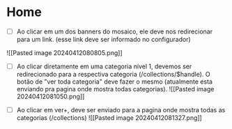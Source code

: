 # Home

- [ ] Ao clicar em um dos banners do mosaico, ele deve nos redirecionar para um link. (esse link deve ser informado no configurador)

![[Pasted image 20240412080805.png]]

- [ ] Ao clicar diretamente em uma categoria nível 1, devemos ser redirecionado para a respectiva categoria (/collections/$handle). O botão de "ver toda categoria" deve fazer o mesmo (atualmente esta enviando pra pagina onde mostra todas categorias).
![[Pasted image 20240412081050.png]]

- [ ] Ao clicar em ver+, deve ser enviado para a pagina onde mostra todas as categorias (/collections)
![[Pasted image 20240412081327.png]]


